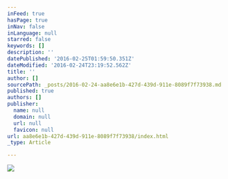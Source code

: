 ```yaml
---
inFeed: true
hasPage: true
inNav: false
inLanguage: null
starred: false
keywords: []
description: ''
datePublished: '2016-02-25T01:59:50.351Z'
dateModified: '2016-02-24T23:19:52.562Z'
title: ''
author: []
sourcePath: _posts/2016-02-24-aa8e6e1b-427d-439d-911e-8089f7f73938.md
published: true
authors: []
publisher:
  name: null
  domain: null
  url: null
  favicon: null
url: aa8e6e1b-427d-439d-911e-8089f7f73938/index.html
_type: Article

---
```

![](https://the-grid-user-content.s3-us-west-2.amazonaws.com/b4425aa7-3c12-41b0-823f-a49d16a3ebea.jpg)